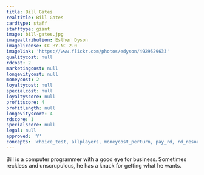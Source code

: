```yaml
---
title: Bill Gates
realtitle: Bill Gates
cardtype: staff
stafftype: giant
image: bill-gates.jpg
imageattribution: Esther Dyson
imagelicense: CC BY-NC 2.0
imagelink: 'https://www.flickr.com/photos/edyson/4929529633'
qualitycost: null
rdcost: 2
marketingcost: null
longevitycost: null
moneycost: 2
loyaltycost: null
specialcost: null
loyaltyscore: null
profitscore: 4
profitlength: null
longevityscore: 4
rdscore: 1
specialscore: null
legal: null
approved: 'Y'
concepts: 'choice_test, allplayers, moneycost_perturn, pay_rd, rd_resourcegain_perturn'
---
```


Bill is a computer programmer with a good eye for business. Sometimes reckless and unscrupulous, he has a knack for getting what he wants.
